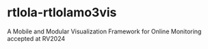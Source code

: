 # rtlola-rtlolamo3vis
A Mobile and Modular Visualization Framework for Online Monitoring accepted at RV2024
